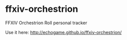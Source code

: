 # ffxiv-orchestrion
FFXIV Orchestrion Roll personal tracker

Use it here: http://echogame.github.io/ffxiv-orchestrion/
